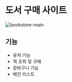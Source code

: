 
# 도서 구매 사이트 

![bookstore-main](https://github.com/user-attachments/assets/b806c976-7bb9-4119-bc35-d288c4ba0d9c)


## 기능 

- 유저 기능
- 책 조회 및 구매
- 장바구니 기능
- 메인 리스트
